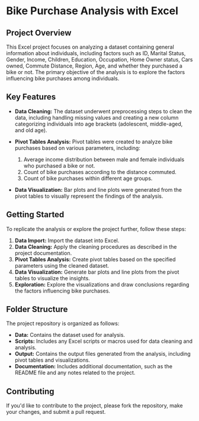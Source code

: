 # Bike Purchase Analysis with Excel

## Project Overview

This Excel project focuses on analyzing a dataset containing general information about individuals, including factors such as ID, Marital Status, Gender, Income, Children, Education, Occupation, Home Owner status, Cars owned, Commute Distance, Region, Age, and whether they purchased a bike or not. The primary objective of the analysis is to explore the factors influencing bike purchases among individuals.

## Key Features

- **Data Cleaning:** The dataset underwent preprocessing steps to clean the data, including handling missing values and creating a new column categorizing individuals into age brackets (adolescent, middle-aged, and old age).
  
- **Pivot Tables Analysis:** Pivot tables were created to analyze bike purchases based on various parameters, including:
  1. Average income distribution between male and female individuals who purchased a bike or not.
  2. Count of bike purchases according to the distance commuted.
  3. Count of bike purchases within different age groups.

- **Data Visualization:** Bar plots and line plots were generated from the pivot tables to visually represent the findings of the analysis.

## Getting Started

To replicate the analysis or explore the project further, follow these steps:
1. **Data Import:** Import the dataset into Excel.
2. **Data Cleaning:** Apply the cleaning procedures as described in the project documentation.
3. **Pivot Tables Analysis:** Create pivot tables based on the specified parameters using the cleaned dataset.
4. **Data Visualization:** Generate bar plots and line plots from the pivot tables to visualize the insights.
5. **Exploration:** Explore the visualizations and draw conclusions regarding the factors influencing bike purchases.

## Folder Structure

The project repository is organized as follows:
- **Data:** Contains the dataset used for analysis.
- **Scripts:** Includes any Excel scripts or macros used for data cleaning and analysis.
- **Output:** Contains the output files generated from the analysis, including pivot tables and visualizations.
- **Documentation:** Includes additional documentation, such as the README file and any notes related to the project.

## Contributing

If you'd like to contribute to the project, please fork the repository, make your changes, and submit a pull request.


